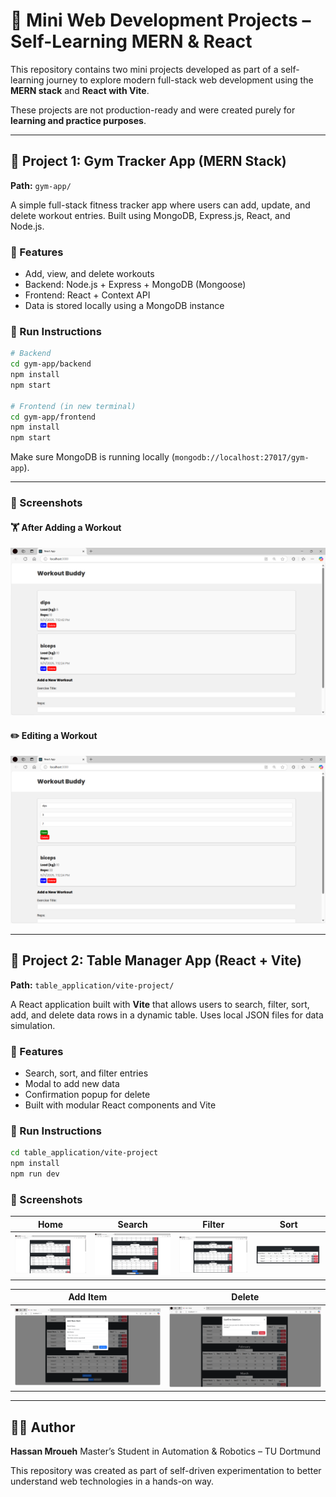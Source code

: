 # 🧪 Mini Web Development Projects – Self-Learning MERN & React

This repository contains two mini projects developed as part of a self-learning journey to explore modern full-stack web development using the **MERN stack** and **React with Vite**.

These projects are not production-ready and were created purely for **learning and practice purposes**.

---

## 📁 Project 1: Gym Tracker App (MERN Stack)

**Path:** `gym-app/`

A simple full-stack fitness tracker app where users can add, update, and delete workout entries. Built using MongoDB, Express.js, React, and Node.js.

### 🔧 Features
- Add, view, and delete workouts
- Backend: Node.js + Express + MongoDB (Mongoose)
- Frontend: React + Context API
- Data is stored locally using a MongoDB instance

### 🚀 Run Instructions
```bash
# Backend
cd gym-app/backend
npm install
npm start

# Frontend (in new terminal)
cd gym-app/frontend
npm install
npm start
```

Make sure MongoDB is running locally (`mongodb://localhost:27017/gym-app`).

---

### 📸 Screenshots

#### 🏋️ After Adding a Workout
![Add](./gym-app/screenshots_gym_app/after_adding_workouts.png)

#### ✏️ Editing a Workout
![Edit](./gym-app/screenshots_gym_app/editing_workout.png)

---

## 📁 Project 2: Table Manager App (React + Vite)

**Path:** `table_application/vite-project/`

A React application built with **Vite** that allows users to search, filter, sort, add, and delete data rows in a dynamic table. Uses local JSON files for data simulation.

### 🔧 Features
- Search, sort, and filter entries
- Modal to add new data
- Confirmation popup for delete
- Built with modular React components and Vite

### 🚀 Run Instructions
```bash
cd table_application/vite-project
npm install
npm run dev
```

### 📸 Screenshots

| Home | Search | Filter | Sort |
|------|--------|--------|------|
| ![Home](./table_application/screenshots/home.png) | ![Search](./table_application/screenshots/search.png) | ![Filter](./table_application/screenshots/filter.png) | ![Sort](./table_application/screenshots/sort_feature.png) |

| Add Item | Delete |
|----------|--------|
| ![Add](./table_application/screenshots/add_new_item.png) | ![Delete](./table_application/screenshots/delete_feature.png) |

---

## 👨‍💻 Author

**Hassan Mroueh**
Master’s Student in Automation & Robotics – TU Dortmund

This repository was created as part of self-driven experimentation to better understand web technologies in a hands-on way.
